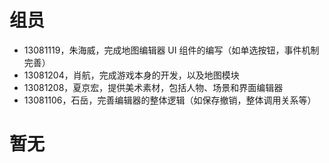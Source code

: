 # 组员
* 13081119，朱海威，完成地图编辑器 UI 组件的编写（如单选按钮，事件机制完善）
* 13081204，肖航，完成游戏本身的开发，以及地图模块
* 13081208，夏京宏，提供美术素材，包括人物、场景和界面编辑器
* 13081106，石岳，完善编辑器的整体逻辑（如保存撤销，整体调用关系等）

# 暂无
